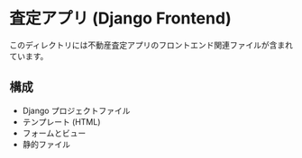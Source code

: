 # 査定アプリ (Django Frontend)

このディレクトリには不動産査定アプリのフロントエンド関連ファイルが含まれています。

## 構成
- Django プロジェクトファイル
- テンプレート (HTML)
- フォームとビュー
- 静的ファイル
